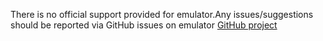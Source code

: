 There is no official support provided for emulator.Any issues/suggestions should be reported via GitHub issues on emulator [GitHub project](https://github.com/Azure/azure-event-hubs-emulator-installer/issues)
